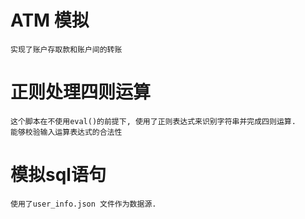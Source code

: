 # ATM 模拟
    实现了账户存取款和账户间的转账

# 正则处理四则运算
    这个脚本在不使用eval()的前提下, 使用了正则表达式来识别字符串并完成四则运算. 
    能够校验输入运算表达式的合法性

# 模拟sql语句
    使用了user_info.json 文件作为数据源.
    